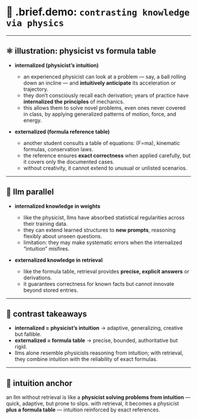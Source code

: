 # 🧩 .brief.demo: `contrasting knowledge via physics`

---

## ⚛️ illustration: physicist vs formula table
- **internalized (physicist’s intuition)**
  - an experienced physicist can look at a problem — say, a ball rolling down an incline — and **intuitively anticipate** its acceleration or trajectory.
  - they don’t consciously recall each derivation; years of practice have **internalized the principles** of mechanics.
  - this allows them to solve novel problems, even ones never covered in class, by applying generalized patterns of motion, force, and energy.

- **externalized (formula reference table)**
  - another student consults a table of equations: \(F=ma\), kinematic formulas, conservation laws.
  - the reference ensures **exact correctness** when applied carefully, but it covers only the documented cases.
  - without creativity, it cannot extend to unusual or unlisted scenarios.

---

## 🧠 llm parallel
- **internalized knowledge in weights**
  - like the physicist, llms have absorbed statistical regularities across their training data.
  - they can extend learned structures to **new prompts**, reasoning flexibly about unseen questions.
  - limitation: they may make systematic errors when the internalized “intuition” misfires.

- **externalized knowledge in retrieval**
  - like the formula table, retrieval provides **precise, explicit answers** or derivations.
  - it guarantees correctness for known facts but cannot innovate beyond stored entries.

---

## 🔑 contrast takeaways
- **internalized = physicist’s intuition** → adaptive, generalizing, creative but fallible.
- **externalized = formula table** → precise, bounded, authoritative but rigid.
- llms alone resemble physicists reasoning from intuition; with retrieval, they combine intuition with the reliability of exact formulas.

---

## 📌 intuition anchor
an llm without retrieval is like a **physicist solving problems from intuition** — quick, adaptive, but prone to slips.
with retrieval, it becomes a physicist **plus a formula table** — intuition reinforced by exact references.
